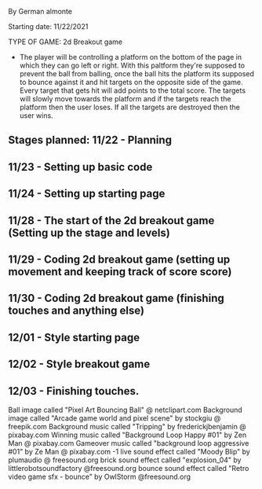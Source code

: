 ﻿By German almonte

Starting date: 11/22/2021

TYPE OF GAME: 2d Breakout game

- The player will be controlling a platform on the bottom of the page in which they can go left or right.
  With this paltform they're supposed to prevent the ball from balling, once the ball hits the platform its supposed to bounce against it and hit targets on the opposite side of
  the game. Every target that gets hit will add points to the total score. The targets will slowly move towards the platform and if the targets reach the platform then the user loses.
  If all the targets are destroyed then the user wins.

Stages planned:
11/22 - Planning
----------------
11/23 - Setting up basic code
-----------------------------
11/24 - Setting up starting page
--------------------------------
11/28 - The start of the 2d breakout game (Setting up the stage and levels)
---------------------------------------------------------------------------
11/29 - Coding 2d breakout game (setting up movement and keeping track of score score)
--------------------------------------------------------------------------------------
11/30 - Coding 2d breakout game (finishing touches and anything else)
---------------------------------------------------------------------
12/01 - Style starting page
---------------------------
12/02 - Style breakout game
---------------------------
12/03 - Finishing touches.
---------------------------

Ball image called "Pixel Art Bouncing Ball" @ netclipart.com
Background image called "Arcade game world and pixel scene" by stockgiu @ freepik.com
Background music called "Tripping" by frederickjbenjamin @ pixabay.com
Winning music called "Background Loop Happy #01" by Zen Man @ pixabay.com
Gameover music called "background loop aggressive #01" by Ze Man @ pixabay.com
-1 live sound effect called "Moody Blip" by plumaudio @ freesound.org
brick sound effect called "explosion_04" by littlerobotsoundfactory @freesound.org
bounce sound effect called "Retro video game sfx - bounce" by OwlStorm @freesound.org